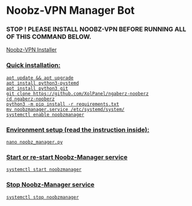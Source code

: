 # Noobz-VPN Manager Bot

### STOP ! PLEASE INSTALL NOOBZ-VPN BEFORE RUNNING ALL OF THIS COMMAND BELOW.

<a href=https://github.com/noobz-id/noobzvpns>Noobz-VPN Installer</href>

### Quick installation:
```
apt update && apt upgrade
apt install python3-pystemd
apt install python3 git
git clone https://github.com/XolPanel/ngaberz-nooberz
cd ngaberz-nooberz
python3 -m pip install -r requirements.txt
mv noobzmanager.service /etc/systemd/system/
systemctl enable noobzmanager
```

### Environment setup (read the instruction inside):
```
nano noobz_manager.py
```

### Start or re-start Noobz-Manager service
```
systemctl start noobzmanager
```

### Stop Noobz-Manager service
```
systemctl stop noobzmanager
```
